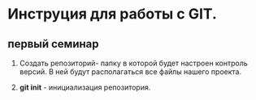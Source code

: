 # Инструция для работы с GIT.

## первый семинар 

1. Создать репозиторий- папку в которой будет настроен контроль версий. В ней будут располагаться все файлы нашего проекта.

2. **git init** - инициализация репозитория.